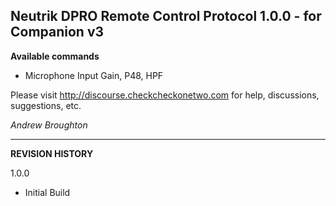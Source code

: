 ## Neutrik DPRO Remote Control Protocol 1.0.0 - for Companion v3


**Available commands**

- Microphone Input Gain, P48, HPF

Please visit http://discourse.checkcheckonetwo.com for help, discussions, suggestions, etc.

_Andrew Broughton_

---

**REVISION HISTORY**

  1.0.0

- Initial Build
